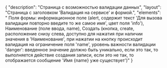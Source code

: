 {
"description": "Страница с возможностью валидации данных",
"layout": "Страница с заголовком 'Валидация на сервисе' и формой.",
"elements": " Поля формы: информационное поле (alert, содержит текст 'Для вызова валидации повторно введите то же самое имя', цвет  поля 'info'),
Наименование (поле ввода, name),
Создать (кнопка, create, расположение снизу слева, доступно для нажатия при наличии значения в 'Наименование', при нажатии на кнопку происходит валидация на ограничение поля 'name', уровень важности валидации 'danger': введенное значение должно быть уникально, если это так, то выполняется действие создания записи, если это не так, то отображается сообщение 'Имя {name} уже существует')"
}